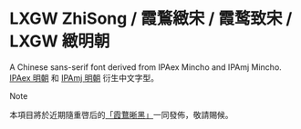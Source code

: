 # LXGW ZhiSong / 霞鶩緻宋 / 霞鹜致宋 / LXGW 緻明朝
A Chinese sans-serif font derived from IPAex Mincho and IPAmj Mincho. [IPAex 明朝](https://moji.or.jp/ipafont) 和 [IPAmj 明朝](https://moji.or.jp/mojikiban/font/) 衍生中文字型。

>[!NOTE]
> 本項目將於近期隨重啓后的[「霞鶩晰黑」](https://github.com/lxgw/LxgwXiHei)一同發佈，敬請賜候。
